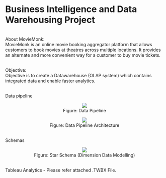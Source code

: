 # Business Intelligence and Data Warehousing Project
<br>About MovieMonk: <br>
MovieMonk is an online movie booking aggregator platform that allows customers to book movies at theatres across multiple locations. It provides an alternate and more convenient way for a customer to buy movie tickets. 
 
 <br> Objective: <br> Objective is to create a Datawarehouse (OLAP system) which contains integrated data and enable faster analytics.

<br> Data pipeline 
<p align="center"><img src="https://github.com/kpratikin/Business-Intelligence-and-Data-Warehousing/blob/master/Images/DataPipeline.PNG">
 <br>Figure: Data Pipeline
 </p>
 
 <p align="center"><img src="https://github.com/kpratikin/Business-Intelligence-and-Data-Warehousing/blob/master/Images/DataPipeline2withDetails.PNG">
 <br>Figure: Data Pipeline Architecture
 </p>

<br> Schemas
<p align="center"><img src="https://github.com/kpratikin/Business-Intelligence-and-Data-Warehousing/blob/master/Images/StarSchema.PNG">
 <br>Figure: Star Schema (Dimension Data Modelling)
 </p>
 
<br> Tableau Analytics - Please refer attached .TWBX File.
 
 

